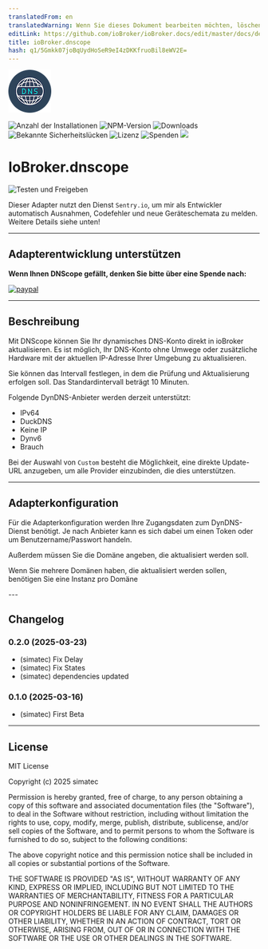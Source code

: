 ```yaml
---
translatedFrom: en
translatedWarning: Wenn Sie dieses Dokument bearbeiten möchten, löschen Sie bitte das Feld "translationsFrom". Andernfalls wird dieses Dokument automatisch erneut übersetzt
editLink: https://github.com/ioBroker/ioBroker.docs/edit/master/docs/de/adapterref/iobroker.dnscope/README.md
title: ioBroker.dnscope
hash: q1/5Gmkk07joBqUydHoSeR9eI4zDKKfruoBil8eWV2E=
---
```

![Logo](../../../en/adapterref/iobroker.dnscope/admin/dnscope.png)

![Anzahl der Installationen](http://iobroker.live/badges/dnscope-stable.svg)
![NPM-Version](http://img.shields.io/npm/v/iobroker.dnscope.svg)
![Downloads](https://img.shields.io/npm/dm/iobroker.dnscope.svg)
![Bekannte Sicherheitslücken](https://snyk.io/test/github/simatec/ioBroker.dnscope/badge.svg)
![Lizenz](https://img.shields.io/github/license/simatec/ioBroker.dnscope?style=flat)
![Spenden](https://img.shields.io/badge/paypal-donate%20|%20spenden-blue.svg)
![](https://img.shields.io/static/v1?label=Sponsor&message=%E2%9D%A4&logo=GitHub&color=%23fe8e86)

# IoBroker.dnscope
![Testen und Freigeben](https://github.com/simatec/ioBroker.dnscope/workflows/Test%20and%20Release/badge.svg)

Dieser Adapter nutzt den Dienst `Sentry.io`, um mir als Entwickler automatisch Ausnahmen, Codefehler und neue Geräteschemata zu melden. Weitere Details siehe unten!

---

## Adapterentwicklung unterstützen
**Wenn Ihnen DNScope gefällt, denken Sie bitte über eine Spende nach:**

[![paypal](https://www.paypalobjects.com/en_US/DK/i/btn/btn_donateCC_LG.gif)](https://paypal.me/mk1676)

---

## Beschreibung
Mit DNScope können Sie Ihr dynamisches DNS-Konto direkt in ioBroker aktualisieren.
Es ist möglich, Ihr DNS-Konto ohne Umwege oder zusätzliche Hardware mit der aktuellen IP-Adresse Ihrer Umgebung zu aktualisieren.

Sie können das Intervall festlegen, in dem die Prüfung und Aktualisierung erfolgen soll.
Das Standardintervall beträgt 10 Minuten.

Folgende DynDNS-Anbieter werden derzeit unterstützt:

* IPv64
* DuckDNS
* Keine IP
* Dynv6
* Brauch

Bei der Auswahl von `Custom` besteht die Möglichkeit, eine direkte Update-URL anzugeben, um alle Provider einzubinden, die dies unterstützen.

---

## Adapterkonfiguration
Für die Adapterkonfiguration werden Ihre Zugangsdaten zum DynDNS-Dienst benötigt.
Je nach Anbieter kann es sich dabei um einen Token oder um Benutzername/Passwort handeln.

Außerdem müssen Sie die Domäne angeben, die aktualisiert werden soll.

Wenn Sie mehrere Domänen haben, die aktualisiert werden sollen, benötigen Sie eine Instanz pro Domäne

--- <!-- ### **IN ARBEIT** -->

## Changelog
### 0.2.0 (2025-03-23)
* (simatec) Fix Delay
* (simatec) Fix States
* (simatec) dependencies updated

### 0.1.0 (2025-03-16)
* (simatec) First Beta

---

## License
MIT License

Copyright (c) 2025 simatec

Permission is hereby granted, free of charge, to any person obtaining a copy
of this software and associated documentation files (the "Software"), to deal
in the Software without restriction, including without limitation the rights
to use, copy, modify, merge, publish, distribute, sublicense, and/or sell
copies of the Software, and to permit persons to whom the Software is
furnished to do so, subject to the following conditions:

The above copyright notice and this permission notice shall be included in all
copies or substantial portions of the Software.

THE SOFTWARE IS PROVIDED "AS IS", WITHOUT WARRANTY OF ANY KIND, EXPRESS OR
IMPLIED, INCLUDING BUT NOT LIMITED TO THE WARRANTIES OF MERCHANTABILITY,
FITNESS FOR A PARTICULAR PURPOSE AND NONINFRINGEMENT. IN NO EVENT SHALL THE
AUTHORS OR COPYRIGHT HOLDERS BE LIABLE FOR ANY CLAIM, DAMAGES OR OTHER
LIABILITY, WHETHER IN AN ACTION OF CONTRACT, TORT OR OTHERWISE, ARISING FROM,
OUT OF OR IN CONNECTION WITH THE SOFTWARE OR THE USE OR OTHER DEALINGS IN THE
SOFTWARE.